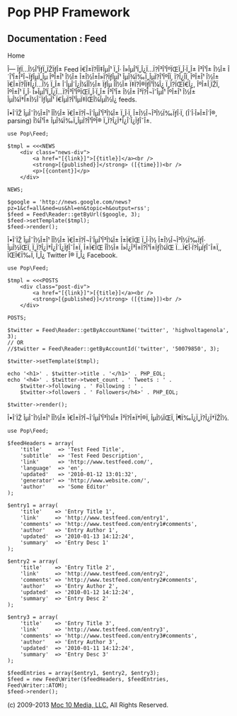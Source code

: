 Pop PHP Framework
=================

Documentation : Feed
--------------------

Home

Î— ÏƒÏ…Î½Î¹ÏƒÏ„ÏŽÏƒÎ± Feed Ï€Î±Ï?Î­Ï‡ÎµÎ¹ Ï„Î·
Î»ÎµÎ¹Ï„Î¿Ï…Ï?Î³Î¹ÎºÏŒÏ„Î·Ï„Î± Î³Î¹Î± Î½Î± Î´Î¹Î±Î²Î¬ÏƒÎµÏ„Îµ ÎºÎ±Î¹
Î½Î± Î±Î½Î±Î»Ï?ÏƒÎµÎ¹ ÎµÎ¾Ï‰Ï„ÎµÏ?Î¹ÎºÎ­Ï‚ Ï?Î¿Î­Ï‚ ÎºÎ±Î¹ Î½Î±
Ï€Î±Ï?Î­Ï‡Î¿Ï…Î½ Ï„Î± Î´ÎµÎ´Î¿Î¼Î­Î½Î± ÏƒÎµ Î­Î½Î± Ï‡Ï?Î®ÏƒÎ¹Î¼Î¿
Ï„Ï?ÏŒÏ€Î¿, ÎºÎ±Î¸ÏŽÏ‚ ÎºÎ±Î¹ Ï„Î· Î»ÎµÎ¹Ï„Î¿Ï…Ï?Î³Î¹ÎºÏŒÏ„Î·Ï„Î± Î³Î¹Î±
Î½Î± Î³Ï?Î¬ÏˆÎµÎ¹ ÎºÎ±Î¹ Î½Î± ÎµÎ¼Ï†Î±Î½Î¯ÏƒÎµÎ¹ Ï€ÎµÏ?Î¹ÎµÏ‡ÏŒÎ¼ÎµÎ½Î¿
feeds.

Î•Î´ÏŽ ÎµÎ¯Î½Î±Î¹ Î­Î½Î± Ï€Î±Ï?Î¬Î´ÎµÎ¹Î³Î¼Î± Ï„Î·Ï‚ Î±Î½Î¬Î³Î½Ï‰ÏƒÎ·Ï‚
(Î´Î·Î»Î±Î´Î®, parsing) Î¼Î¹Î± ÎµÎ¾Ï‰Ï„ÎµÏ?Î¹ÎºÎ® Ï„Ï?Î¿Ï†Î¿Î´Î¿ÏƒÎ¯Î±.

    use Pop\Feed;

    $tmpl = <<<NEWS
        <div class="news-div">
            <a href="[{link}]">[{title}]</a><br />
            <strong>[{published}]</strong> ([{time}])<br />
            <p>[{content}]</p>
        </div>

    NEWS;

    $google = 'http://news.google.com/news?pz=1&cf=all&ned=us&hl=en&topic=h&output=rss';
    $feed = Feed\Reader::getByUrl($google, 3);
    $feed->setTemplate($tmpl);
    $feed->render();

Î•Î´ÏŽ ÎµÎ¯Î½Î±Î¹ Î­Î½Î± Ï€Î±Ï?Î¬Î´ÎµÎ¹Î³Î¼Î± Î±Ï€ÏŒ Ï„Î·Î½
Î±Î½Î¬Î³Î½Ï‰ÏƒÎ· ÎµÎ½ÏŒÏ‚ Ï„Ï?Î¿Ï†Î¿Î´Î¿ÏƒÎ¯Î±Ï‚ Î±Ï€ÏŒ Î­Î½Î±
Î»Î¿Î³Î±Ï?Î¹Î±ÏƒÎ¼ÏŒ Ï…Ï€Î·Ï?ÎµÏƒÎ¯Î±Ï‚, ÏŒÏ€Ï‰Ï‚ Ï„Î¿ Twitter Î® Ï„Î¿
Facebook.

    use Pop\Feed;

    $tmpl = <<<POSTS
        <div class="post-div">
            <a href="[{link}]">[{title}]</a><br />
            <strong>[{published}]</strong> ([{time}])<br />
        </div>

    POSTS;

    $twitter = Feed\Reader::getByAccountName('twitter', 'highvoltagenola', 3);
    // OR
    //$twitter = Feed\Reader::getByAccountId('twitter', '50079850', 3);

    $twitter->setTemplate($tmpl);

    echo '<h1>' . $twitter->title . '</h1>' . PHP_EOL;
    echo '<h4>' . $twitter->tweet_count . ' Tweets : ' .
        $twitter->following . ' Following : ' .
        $twitter->followers . ' Followers</h4>' . PHP_EOL;

    $twitter->render();

Î•Î´ÏŽ ÎµÎ¯Î½Î±Î¹ Î­Î½Î± Ï€Î±Ï?Î¬Î´ÎµÎ¹Î³Î¼Î± Î³Ï?Î±Ï†Î®Ï‚ ÎµÎ½ÏŒÏ‚
Î¶Ï‰Î¿Ï„Ï?Î¿Ï†ÏŽÎ½.

    use Pop\Feed;

    $feedHeaders = array(
        'title'     => 'Test Feed Title',
        'subtitle'  => 'Test Feed Description',
        'link'      => 'http://www.testfeed.com/',
        'language'  => 'en',
        'updated'   => '2010-01-12 13:01:32',
        'generator' => 'http://www.website.com/',
        'author'    => 'Some Editor'
    );

    $entry1 = array(
        'title'    => 'Entry Title 1',
        'link'     => 'http://www.testfeed.com/entry1',
        'comments' => 'http://www.testfeed.com/entry1#comments',
        'author'   => 'Entry Author 1',
        'updated'  => '2010-01-13 14:12:24',
        'summary'  => 'Entry Desc 1'
    );

    $entry2 = array(
        'title'    => 'Entry Title 2',
        'link'     => 'http://www.testfeed.com/entry2',
        'comments' => 'http://www.testfeed.com/entry2#comments',
        'author'   => 'Entry Author 2',
        'updated'  => '2010-01-12 14:12:24',
        'summary'  => 'Entry Desc 2'
    );

    $entry3 = array(
        'title'    => 'Entry Title 3',
        'link'     => 'http://www.testfeed.com/entry3',
        'comments' => 'http://www.testfeed.com/entry3#comments',
        'author'   => 'Entry Author 3',
        'updated'  => '2010-01-11 14:12:24',
        'summary'  => 'Entry Desc 3'
    );

    $feedEntries = array($entry1, $entry2, $entry3);
    $feed = new Feed\Writer($feedHeaders, $feedEntries, Feed\Writer::ATOM);
    $feed->render();

\(c) 2009-2013 [Moc 10 Media, LLC.](http://www.moc10media.com) All
Rights Reserved.
